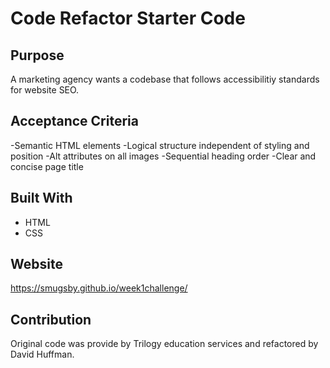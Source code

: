 # Code Refactor Starter Code

## Purpose
A marketing agency wants a codebase that follows accessibilitiy standards for website SEO. 

## Acceptance Criteria
-Semantic HTML elements
-Logical structure independent of styling and position
-Alt attributes on all images
-Sequential heading order
-Clear and concise page title

## Built With
* HTML
* CSS

## Website
https://smugsby.github.io/week1challenge/

## Contribution
Original code was provide by Trilogy education services and refactored by David Huffman. 
